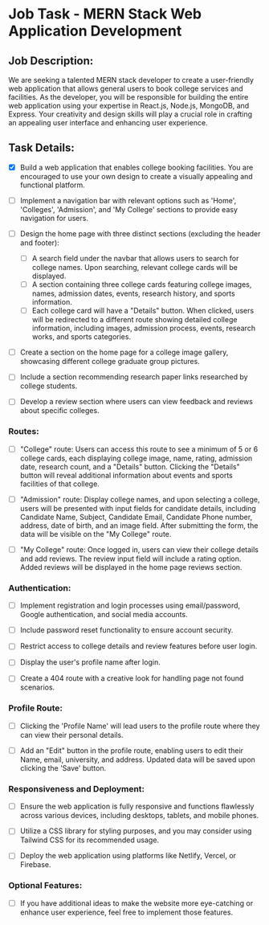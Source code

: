 # Job Task - MERN Stack Web Application Development

## Job Description:
We are seeking a talented MERN stack developer to create a user-friendly web application that allows general users to book college services and facilities. As the developer, you will be responsible for building the entire web application using your expertise in React.js, Node.js, MongoDB, and Express. Your creativity and design skills will play a crucial role in crafting an appealing user interface and enhancing user experience.

## Task Details:
- [x] Build a web application that enables college booking facilities. You are encouraged to use your own design to create a visually appealing and functional platform.

- [ ] Implement a navigation bar with relevant options such as 'Home', 'Colleges', 'Admission', and 'My College' sections to provide easy navigation for users.

- [ ] Design the home page with three distinct sections (excluding the header and footer):
   - [ ] A search field under the navbar that allows users to search for college names. Upon searching, relevant college cards will be displayed.
   - [ ] A section containing three college cards featuring college images, names, admission dates, events, research history, and sports information.
   - [ ] Each college card will have a "Details" button. When clicked, users will be redirected to a different route showing detailed college information, including images, admission process, events, research works, and sports categories.

- [ ] Create a section on the home page for a college image gallery, showcasing different college graduate group pictures.

- [ ] Include a section recommending research paper links researched by college students.

- [ ] Develop a review section where users can view feedback and reviews about specific colleges.

### Routes:
- [ ] "College" route: Users can access this route to see a minimum of 5 or 6 college cards, each displaying college image, name, rating, admission date, research count, and a "Details" button. Clicking the "Details" button will reveal additional information about events and sports facilities of that college.

- [ ] "Admission" route: Display college names, and upon selecting a college, users will be presented with input fields for candidate details, including Candidate Name, Subject, Candidate Email, Candidate Phone number, address, date of birth, and an image field. After submitting the form, the data will be visible on the "My College" route.

- [ ] "My College" route: Once logged in, users can view their college details and add reviews. The review input field will include a rating option. Added reviews will be displayed in the home page reviews section.

### Authentication:
- [ ] Implement registration and login processes using email/password, Google authentication, and social media accounts.

- [ ] Include password reset functionality to ensure account security.

- [ ] Restrict access to college details and review features before user login.

- [ ] Display the user's profile name after login.

- [ ] Create a 404 route with a creative look for handling page not found scenarios.

### Profile Route:
- [ ] Clicking the 'Profile Name' will lead users to the profile route where they can view their personal details.

- [ ] Add an "Edit" button in the profile route, enabling users to edit their Name, email, university, and address. Updated data will be saved upon clicking the 'Save' button.

### Responsiveness and Deployment:
- [ ] Ensure the web application is fully responsive and functions flawlessly across various devices, including desktops, tablets, and mobile phones.

- [ ] Utilize a CSS library for styling purposes, and you may consider using Tailwind CSS for its recommended usage.

- [ ] Deploy the web application using platforms like Netlify, Vercel, or Firebase.

### Optional Features:
- [ ] If you have additional ideas to make the website more eye-catching or enhance user experience, feel free to implement those features.

